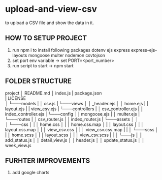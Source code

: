 # upload-and-view-csv
to upload a CSV file and show the data in it.

## HOW TO SETUP PROJECT
1. run npm i to install following packages
  dotenv
  ejs
  express
  express-ejs-layouts
  mongoose
  multer
  nodemon
  csvtojson
2. set port env variable -> set PORT=<port_number>
3. run script to start -> npm start

## FOLDER STRUCTURE
project
│   README.md
│   index.js
|   package.json    
|   LICENSE    
│
└───models
|   │   csv.js
|
└───views
│   │   _header.ejs
│   │   home.ejs
|   |   layout.ejs
|   |   view_csv.ejs
|
└───controllers
|   │   csv_controller.ejs
|   │   index_controller.ejs
|
└───config
|   │   mongoose.ejs
|   │   multer.ejs
|
└───routes
|   │   csv_router.js
|   │   index_router.js
|
└───assets
│   │   
│   └───css
│   |   │ home.css
│   |   │ home.css.map
│   |   │ layout.css
│   |   │ layout.css.map
│   |   │ view_csv.css
│   |   │ view_csv.css.map
|   |
│   └───scss
│   |   │ home.scss
│   |   │ layout.scss
│   |   │ view_csv.scss
|   |
│   └───js
│       │ add_status.js 
│       │ detail_view.js
│       │ header.js
│       │ update_status.js
│       │ week_view.js

## FURHTER IMPROVEMENTS
1. add google charts